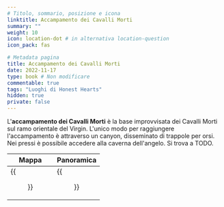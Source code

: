 ```yaml
---
# Titolo, sommario, posizione e icona
linktitle: Accampamento dei Cavalli Morti
summary: ""
weight: 10
icon: location-dot # in alternativa location-question
icon_pack: fas

# Metadata pagina
title: Accampamento dei Cavalli Morti
date: 2022-11-17
type: book # Non modificare
commentable: true
tags: "Luoghi di Honest Hearts"
hidden: true
private: false
---
```


<div class="fnv">


L'**accampamento dei Cavalli Morti** è la base improvvisata dei Cavalli Morti sul ramo orientale del Virgin. L'unico modo per raggiungere l'accampamento è attraverso un canyon, disseminato di trappole per orsi. Nei pressi è possibile accedere alla caverna dell'angelo. Si trova a TODO.

| Mappa | Panoramica |
| ----- | ---------- |
|   {{<figure src="fnv/Dead_Horses_Camp_loc.webp">}}    |  {{<figure src="fnv/Dead_Horses_Camp.webp">}}          | 

</div>

